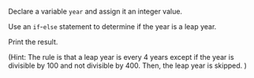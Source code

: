 Declare a variable `year` and assign it an integer value.

Use an `if`-`else` statement to determine if the year is a leap year.

Print the result.


(Hint: The rule is that a leap year is every 4 years 
except if the year is divisible by 100 and not divisible by 400. 
Then, the leap year is skipped. )